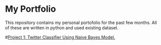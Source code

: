 # My Portfolio
This repository contains my personal portofolio for the past few months.
All of these are written in python and used existing dataset.

#[Project 1: Twitter Classifier Using Naive Bayes Model.](https://github.com/agung67/MyPortfolio/tree/main/Twitter%20Classification)

#
